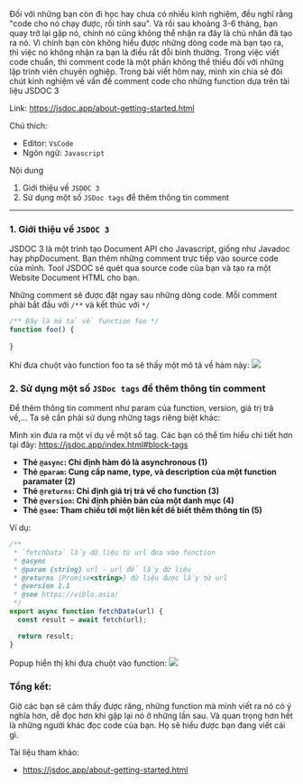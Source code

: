 Đối với những bạn còn đi học hay chưa có nhiều kinh nghiệm, đều nghĩ  rằng "code cho nó chạy được, rồi tính sau". Và rồi sau khoảng 3-6 tháng, bạn quay trở lại gặp nó, chính nó cũng không thể nhận ra đây là chủ nhân đã tạo ra nó. Vì chính bạn còn không hiểu được những dòng code mà bạn tạo ra, thì việc nó không nhận ra bạn là điều rất đỗi bình thường. Trong việc viết code chuẩn, thì comment code là một phần không thể thiếu đối với những lập trình viên chuyên nghiệp. Trong bài viết hôm nay, mình xin chia sẻ đôi chút kinh nghiệm về vấn đề comment code cho những function dựa trên tài liệu JSDOC 3

Link: https://jsdoc.app/about-getting-started.html

Chú thích:
* Editor: `VsCode`
* Ngôn ngữ: `Javascript`

Nội dung

1. Giới thiệu về `JSDOC 3`
2.  Sử dụng một số `JSDoc tags` để thêm thông tin comment
-----

### 1. Giới thiệu về `JSDOC 3`
JSDOC 3 là một trình tạo Document API cho Javascript, giống như Javadoc hay phpDocument. Bạn thêm những comment trực tiếp vào source code của mình. Tool JSDOC sẽ quét qua source code của bạn và tạo ra một Website Document HTML cho bạn.

Những comment sẽ được đặt ngay sau những dòng code. Mỗi comment phải bắt đầu với `/**`  và kết thúc với `*/`

```javascript
/** Đây là mô tả về function foo */
function foo() {
  
}
```
Khi đưa chuột vào function foo ta sẽ thấy một mô tả về hàm này: 
![](https://images.viblo.asia/5acbd0ea-4fec-44a6-9430-e06d9a8afc30.png)

### 2. Sử dụng một số `JSDoc tags` để thêm thông tin comment
Để thêm thông tin comment như param của function, version, giá trị trả về,... Ta sẽ cần phải sử dụng những tags riêng biệt khác:

Mình xin đưa ra một ví dụ về một số tag. Các bạn có thể tìm hiểu chi tiết hơn tại đây: https://jsdoc.app/index.html#block-tags
* **Thẻ `@async`: Chi định hàm đó là asynchronous  (1)**
* **Thẻ `@param`: Cung cấp name, type, và description của một function paramater  (2)**
* **Thẻ `@returns`: Chỉ định giá trị trả về cho function  (3)**
* **Thẻ `@version`: Chỉ định phiên bản của một danh mục  (4)**
* **Thẻ `@see`: Tham chiếu tới một liên kết để biết thêm thông tin  (5)**

Ví dụ:
```javascript
/**
 * `fetchData` lấy dữ liệu từ url đưa vào function
 * @async
 * @param {string} url - url để lấy dữ liệu
 * @returns {Promise<string>} dữ liệu được lấy từ url
 * @version 1.1
 * @see https://viblo.asia/
 */
export async function fetchData(url) {
  const result = await fetch(url);

  return result;
}
```

Popup hiển thị khi đưa chuột vào function:
![](https://images.viblo.asia/e1075e15-ef03-497a-9d55-70cccb41e8f3.png)


### Tổng kết:
Giờ các bạn sẽ cảm thấy được răng, những function mà mình viết ra nó có ý nghĩa hơn, dễ đọc hơn khi gặp lại nó ở những lần sau. Và quan trọng hơn hết là những người khác đọc code của bạn. Họ sẽ hiểu được bạn đang viết cái gì.<br>

Tài liệu tham khảo:
- https://jsdoc.app/about-getting-started.html